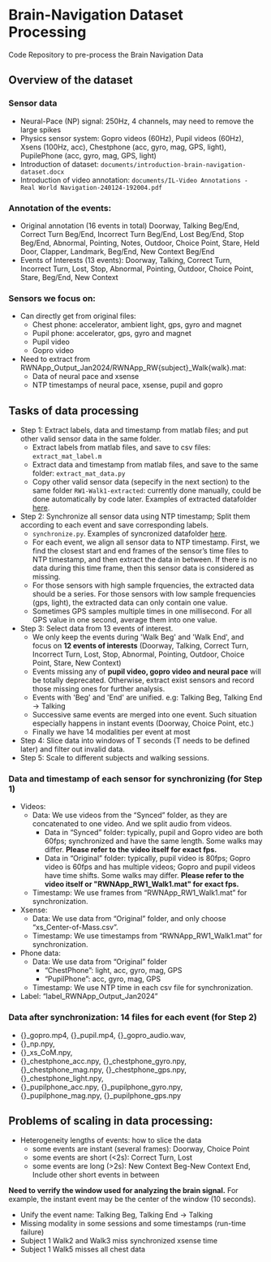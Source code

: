 # Brain-Navigation Dataset Processing
Code Repository to pre-process the Brain Navigation Data

## Overview of the dataset
### Sensor data
- Neural-Pace (NP) signal: 250Hz, 4 channels, may need to remove the large spikes
- Physics sensor system: Gopro videos (60Hz), Pupil videos (60Hz), Xsens (100Hz, acc), Chestphone (acc, gyro, mag, GPS, light), PupilePhone (acc, gyro, mag, GPS, light)
- Introduction of dataset: `documents/introduction-brain-navigation-dataset.docx`
- Introduction of video annotation: `documents/IL-Video Annotations - Real World Navigation-240124-192004.pdf`

### Annotation of the events: 
- Original annotation (16 events in total) Doorway, Talking Beg/End, Correct Turn Beg/End,  Incorrect Turn Beg/End, Lost Beg/End, Stop Beg/End, Abnormal, Pointing, Notes, Outdoor, Choice Point, Stare, Held Door, Clapper, Landmark, Beg/End, New Context Beg/End
- Events of Interests (13 events): Doorway, Talking, Correct Turn,  Incorrect Turn, Lost, Stop, Abnormal, Pointing, Outdoor, Choice Point, Stare, Beg/End, New Context

### Sensors we focus on:
- Can directly get from original files:
    - Chest phone: accelerator, ambient light, gps, gyro and magnet 
    - Pupil phone: accelerator, gps, gyro and magnet
    - Pupil video
    - Gopro video
- Need to extract from RWNApp_Output_Jan2024/RWNApp_RW{subject}_Walk{walk}.mat:
    - Data of neural pace and xsense
    - NTP timestamps of neural pace, xsense, pupil and gopro

## Tasks of data processing
- Step 1: Extract labels, data and timestamp from matlab files; and put other valid sensor data in the same folder.
    - Extract labels from matlab files, and save to csv files: ```extract_mat_label.m```
    - Extract data and timestamp from matlab files, and save to the same folder: ```extract_mat_data.py```
    - Copy other valid sensor data (sepecify in the next section) to the same folder ```RW1-Walk1-extracted```: currently done manually, could be done automatically by code later. Examples of extracted datafolder [here](https://drive.google.com/drive/folders/1KQeMCWv0vR59Ny9mFTZfRZDt0bZX52QE?usp=sharing).
- Step 2: Synchronize all sensor data using NTP timestamp; Split them according to each event and save corresponding labels.
    - ```synchronize.py```. Examples of syncronized datafolder [here](https://drive.google.com/drive/folders/1KQeMCWv0vR59Ny9mFTZfRZDt0bZX52QE?usp=sharing).
    - For each event, we align all sensor data to NTP timestamp. First, we find the closest start and end frames of the sensor’s time files to NTP timestamp, and then extract the data in between. If there is no data during this time frame, then this sensor data is considered as missing.
    - For those sensors with high sample frquencies, the extracted data should be a series. For those sensors with low sample frequencies (gps, light), the extracted data can only contain one value.
    - Sometimes GPS samples multiple times in one millisecond. For all GPS value in one second, average them into one value.
- Step 3: Select data from 13 events of interest.
  - We only keep the events during 'Walk Beg' and 'Walk End', and focus on **12 events of interests** (Doorway, Talking, Correct Turn, Incorrect Turn, Lost, Stop, Abnormal, Pointing, Outdoor, Choice Point, Stare, New Context)
  - Events missing any of **pupil video, gopro video and neural pace** will be totally deprecated. Otherwise, extract exist sensors and record those missing ones for further analysis.
  - Events with 'Beg' and 'End' are unified. e.g: Talking Beg, Talking End -> Talking
  - Successive same events are merged into one event. Such situation especially happens in instant events (Doorway, Choice Point, etc.)
  - Finally we have 14 modalities per event at most
- Step 4: Slice data into windows of T seconds (T needs to be defined later) and filter out invalid data.
- Step 5: Scale to different subjects and walking sessions.

### Data and timestamp of each sensor for synchronizing (for Step 1)
- Videos:
    - Data: We use videos from the “Synced” folder, as they are concatenated to one video. And we split audio from videos.
        - Data in “Synced” folder: typically, pupil and Gopro video are both 60fps; synchronized and have the same length. Some walks may differ. **Please refer to the video itself for exact fps.**
        - Data in “Original” folder: typically, pupil video is 80fps; Gopro video is 60fps and has multiple videos; Gopro and pupil videos have time shifts. Some walks may differ. **Please refer to the video itself or "RWNApp_RW1_Walk1.mat" for exact fps.**
    - Timestamp: We use frames from “RWNApp_RW1_Walk1.mat” for synchronization.
- Xsense:
    - Data: We use data from “Original” folder, and only choose “xs_Center-of-Mass.csv”.
    - Timestamp: We use timestamps from “RWNApp_RW1_Walk1.mat” for synchronization.
- Phone data:
    - Data: We use data from “Original” folder
        - “ChestPhone”: light, acc, gyro, mag, GPS
        - “PupilPhone”: acc, gyro, mag, GPS
    - Timestamp: We use NTP time in each csv file for synchronization.
- Label: “label_RWNApp_Output_Jan2024”

### Data after synchronization: 14 files for each event (for Step 2)
- {}_gopro.mp4, {}_pupil.mp4, {}_gopro_audio.wav, 
- {}_np.npy, 
- {}_xs_CoM.npy, 
- {}_chestphone_acc.npy, {}_chestphone_gyro.npy, {}_chestphone_mag.npy, {}_chestphone_gps.npy, {}_chestphone_light.npy, 
- {}_pupilphone_acc.npy, {}_pupilphone_gyro.npy, {}_pupilphone_mag.npy, {}_pupilphone_gps.npy

  
## Problems of scaling in data processing: 
- Heterogeneity lengths of events: how to slice the data
    - some events are instant (several frames): Doorway, Choice Point
    - some events are short (<2s): Correct Turn, Lost
    - some events are long (>2s): New Context Beg-New Context End, Include other short events in between
      
  
**Need to verrify the window used for analyzing the brain signal.** For example, the instant event may be the center of the window (10 seconds).
    
- Unify the event name: Talking Beg, Talking End -> Talking
- Missing modality in some sessions and some timestamps (run-time failure)
- Subject 1 Walk2 and Walk3 miss synchronized xsense time
- Subject 1 Walk5 misses all chest data

